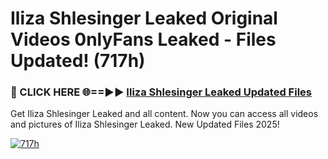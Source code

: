# Iliza Shlesinger Leaked Original Videos 0nlyFans Leaked - Files Updated! (717h)

<h3>🔴 CLICK HERE 🌐==►► <a href="https://tinyurl.com/2m67pmp6" rel="nofollow">Iliza Shlesinger Leaked Updated Files</a></h3>

Get Iliza Shlesinger Leaked and all content. Now you can access all videos and pictures of Iliza Shlesinger Leaked. New Updated Files 2025!

[![717h](https://i.imgur.com/H4QAA4z.gif)](https://tinyurl.com/2m67pmp6)